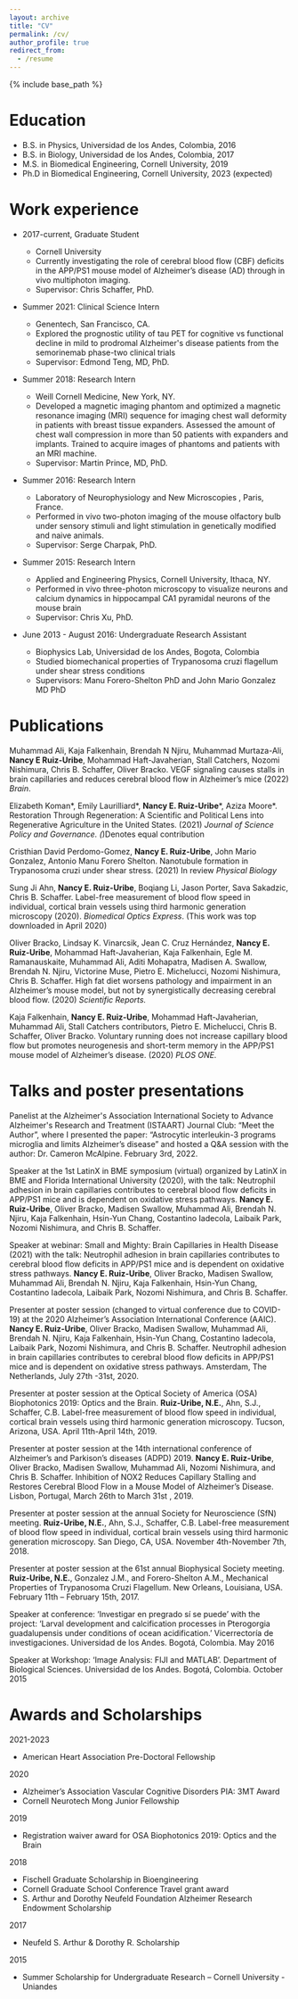 ```yaml
---
layout: archive
title: "CV"
permalink: /cv/
author_profile: true
redirect_from:
  - /resume
---
```


{% include base_path %}

Education
======
* B.S. in Physics, Universidad de los Andes, Colombia, 2016
* B.S. in Biology, Universidad de los Andes, Colombia, 2017
* M.S. in Biomedical Engineering, Cornell University, 2019
* Ph.D in Biomedical Engineering, Cornell University, 2023 (expected)

Work experience
======

* 2017-current, Graduate Student
  * Cornell University
  * Currently investigating the role of cerebral blood flow (CBF) deficits in the APP/PS1 mouse model of Alzheimer’s disease (AD) through in vivo multiphoton imaging. 
  * Supervisor: Chris Schaffer, PhD.

* Summer 2021: Clinical Science Intern
  * Genentech, San Francisco, CA.
  * Explored the prognostic utility of tau PET for cognitive vs functional decline in mild to prodromal Alzheimer's disease patients from the semorinemab phase-two clinical trials
  * Supervisor: Edmond Teng, MD, PhD. 

* Summer 2018: Research Intern
  * Weill Cornell Medicine, New York, NY.
  * Developed a magnetic imaging phantom and optimized a magnetic resonance imaging (MRI) sequence for imaging chest wall deformity in patients with breast tissue expanders. Assessed the amount of chest wall compression in more than 50 patients with expanders and implants. Trained to acquire images of phantoms and patients with an MRI machine.
  * Supervisor: Martin Prince, MD, PhD. 

* Summer 2016: Research Intern
  * Laboratory of Neurophysiology and New Microscopies , Paris, France. 
  * Performed in vivo two-photon imaging of the mouse olfactory bulb under sensory stimuli and light stimulation in genetically modified and naive animals.
  * Supervisor: Serge Charpak, PhD. 

* Summer 2015: Research Intern
  * Applied and Engineering Physics, Cornell University, Ithaca, NY.
  * Performed in vivo three-photon microscopy to visualize neurons and calcium dynamics in hippocampal CA1 pyramidal neurons of the mouse brain
  * Supervisor: Chris Xu, PhD. 

* June 2013 - August 2016: Undergraduate Research Assistant
  * Biophysics Lab, Universidad de los Andes, Bogota, Colombia
  * Studied biomechanical properties of Trypanosoma cruzi flagellum under shear stress conditions 
  * Supervisors: Manu Forero-Shelton PhD and John Mario Gonzalez MD PhD
  

Publications
======

Muhammad Ali, Kaja Falkenhain, Brendah N Njiru, Muhammad Murtaza-Ali, **Nancy E Ruiz-Uribe**, Mohammad Haft-Javaherian, Stall Catchers, Nozomi Nishimura, Chris B. Schaffer, Oliver Bracko. VEGF signaling causes stalls in brain capillaries and reduces cerebral blood flow in Alzheimer’s mice (2022) *Brain*.

Elizabeth Koman*, Emily Laurilliard*, **Nancy E. Ruiz-Uribe***, Aziza Moore*. Restoration Through Regeneration: A Scientific and Political Lens into Regenerative Agriculture in the United States. (2021) *Journal of Science Policy and Governance. (*)Denotes equal contribution

Cristhian David Perdomo-Gomez, **Nancy E. Ruiz-Uribe**, John Mario Gonzalez, Antonio Manu Forero Shelton. Nanotubule formation in Trypanosoma cruzi under shear stress. (2021) In review *Physical Biology*

Sung Ji Ahn, **Nancy E. Ruiz-Uribe**, Boqiang Li, Jason Porter, Sava Sakadzic, Chris B. Schaffer. Label-free measurement of blood flow speed in individual, cortical brain vessels using third harmonic generation microscopy (2020). *Biomedical Optics Express*. (This work was top downloaded in April 2020)

Oliver Bracko, Lindsay K. Vinarcsik, Jean C. Cruz Hernández, **Nancy E. Ruiz-Uribe**, Mohammad Haft-Javaherian, Kaja Falkenhain, Egle M. Ramanauskaite, Muhammad Ali, Aditi Mohapatra, Madisen A. Swallow, Brendah N. Njiru, Victorine Muse, Pietro E. Michelucci, Nozomi Nishimura, Chris B. Schaffer.
High fat diet worsens pathology and impairment in an Alzheimer’s mouse model, but not by synergistically decreasing cerebral blood flow. (2020) *Scientific Reports.*

Kaja Falkenhain, **Nancy E. Ruiz-Uribe**, Mohammad Haft-Javaherian, Muhammad Ali, Stall Catchers contributors, Pietro E. Michelucci, Chris B. Schaffer, Oliver Bracko. Voluntary running does not increase capillary blood flow but promotes neurogenesis and short-term memory in the APP/PS1 mouse model of Alzheimer’s disease. (2020) *PLOS ONE.* 

  
Talks and poster presentations
======
Panelist at the Alzheimer's Association International Society to Advance Alzheimer's Research and Treatment (ISTAART) Journal Club: “Meet the Author”, where I presented the paper: “Astrocytic interleukin-3 programs microglia and limits Alzheimer’s disease” and hosted a Q&A session with the author: Dr. Cameron McAlpine. February 3rd, 2022.

Speaker at the 1st LatinX in BME symposium (virtual) organized by LatinX in BME and Florida International University (2020), with the talk: Neutrophil adhesion in brain capillaries contributes to cerebral blood flow deficits in APP/PS1 mice and is dependent on oxidative stress pathways. **Nancy E. Ruiz-Uribe**, Oliver Bracko, Madisen Swallow, Muhammad Ali, Brendah N. Njiru, Kaja Falkenhain, Hsin-Yun Chang, Costantino Iadecola, Laibaik Park, Nozomi Nishimura, and Chris B. Schaffer.

Speaker at webinar: Small and Mighty: Brain Capillaries in Health Disease (2021) with the talk: Neutrophil adhesion in brain capillaries contributes to cerebral blood flow deficits in APP/PS1 mice and is dependent on oxidative stress pathways. **Nancy E. Ruiz-Uribe**, Oliver Bracko, Madisen Swallow, Muhammad Ali, Brendah N. Njiru, Kaja Falkenhain, Hsin-Yun Chang, Costantino Iadecola, Laibaik Park, Nozomi Nishimura, and Chris B. Schaffer.

Presenter at poster session (changed to virtual conference due to COVID-19) at the 2020 Alzheimer’s Association International Conference (AAIC). **Nancy E. Ruiz-Uribe**, Oliver Bracko, Madisen Swallow, Muhammad Ali, Brendah N. Njiru, Kaja Falkenhain, Hsin-Yun Chang, Costantino Iadecola, Laibaik Park, Nozomi Nishimura, and Chris B. Schaffer. Neutrophil adhesion in brain capillaries contributes to cerebral blood flow deficits in APP/PS1 mice and is dependent on oxidative stress pathways. Amsterdam, The Netherlands, July 27th -31st, 2020.  

Presenter at poster session at the Optical Society of America (OSA) Biophotonics 2019: Optics and the Brain. **Ruiz-Uribe, N.E.**, Ahn, S.J., Schaffer, C.B. Label-free measurement of blood flow speed in individual, cortical brain vessels using third harmonic generation microscopy. Tucson, Arizona, USA. April 11th-April 14th, 2019.

Presenter at poster session at the 14th international conference of Alzheimer’s and Parkison’s diseases (ADPD) 2019. **Nancy E. Ruiz-Uribe**, Oliver Bracko, Madisen Swallow, Muhammad Ali, Nozomi Nishimura, and Chris B. Schaffer. Inhibition of NOX2 Reduces Capillary Stalling and Restores Cerebral Blood Flow in a Mouse Model of Alzheimer’s Disease. Lisbon, Portugal, March 26th to March 31st , 2019.

Presenter at poster session at the annual Society for Neuroscience (SfN) meeting. **Ruiz-Uribe, N.E.**, Ahn, S.J., Schaffer, C.B. Label-free measurement of blood flow speed in individual, cortical brain vessels using third harmonic generation microscopy. San Diego, CA, USA. November 4th-November 7th, 2018.

Presenter at poster session at the 61st annual Biophysical Society meeting. **Ruiz-Uribe, N.E.**, Gonzalez J.M., and Forero-Shelton A.M., Mechanical Properties of Trypanosoma Cruzi Flagellum. New Orleans, Louisiana, USA. February 11th – February 15th, 2017.

Speaker at conference: ‘Investigar en pregrado sí se puede’ with the project: ‘Larval development and calcification processes in Pterogorgia guadalupensis under conditions of ocean acidification.’ Vicerrectoría de investigaciones. Universidad de los Andes. Bogotá, Colombia. May 2016

Speaker at Workshop: ‘Image Analysis: FIJI and MATLAB’. Department of Biological Sciences. Universidad de los Andes. Bogotá, Colombia. October 2015


Awards and Scholarships
======

2021-2023	
* American Heart Association Pre-Doctoral Fellowship

2020		
* Alzheimer’s Association Vascular Cognitive Disorders PIA: 3MT Award
* Cornell Neurotech Mong Junior Fellowship

2019		
* Registration waiver award for OSA Biophotonics 2019: Optics and the Brain

2018		
* Fischell Graduate Scholarship in Bioengineering
* Cornell Graduate School Conference Travel grant award 
* S. Arthur and Dorothy Neufeld Foundation Alzheimer Research Endowment Scholarship

2017
*	Neufeld S. Arthur & Dorothy R. Scholarship 

2015		
* Summer Scholarship for Undergraduate Research – Cornell University - Uniandes

